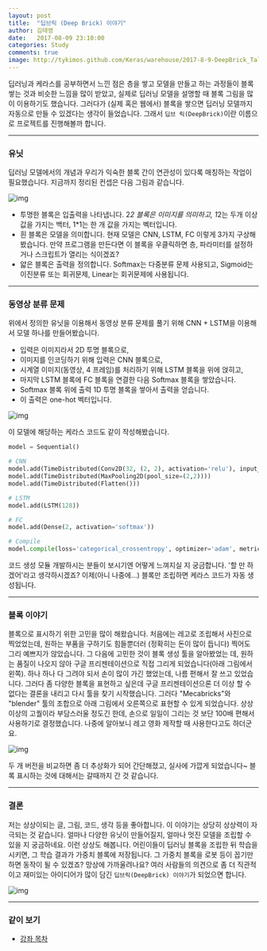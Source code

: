 ```yaml
---
layout: post
title:  "딥브릭 (Deep Brick) 이야기"
author: 김태영
date:   2017-08-09 23:10:00
categories: Study
comments: true
image: http://tykimos.github.com/Keras/warehouse/2017-8-9-DeepBrick_Talk_4.png
---
```

딥러닝과 케라스를 공부하면서 느낀 점은 층을 쌓고 모델을 만들고 하는 과정들이 블록 쌓는 것과 비슷한 느낌을 많이 받았고, 실제로 딥러닝 모델을 설명할 때 블록 그림을 많이 이용하기도 했습니다. 그러다가 (실제 혹은 웹에서) 블록을 쌓으면 딥러닝 모델까지 자동으로 만들 수 있겠다는 생각이 들었습니다. 그래서 `딥브 릭(DeepBrick)`이란 이름으로 프로젝트를 진행해볼까 합니다.

---

### 유닛

딥러닝 모델에서의 개념과 우리가 익숙한 블록 간이 연관성이 있다록 매칭하는 작업이 필요했습니다. 지금까지 정리된 컨셉은 다음 그림과 같습니다. 

![img](http://tykimos.github.com/Keras/warehouse/2017-8-9-DeepBrick_Talk_1.png)

- 투명한 블록은 입출력을 나타냅니다. 2*2 블록은 이미지를 의미하고, 1*2는 두개 이상 값을 가지는 백터, 1*1는 한 개 값을 가지는 벡터입니다.
- 흰 블록은 모델을 의미합니다. 현재 모델은 CNN, LSTM, FC 이렇게 3가지 구상해봤습니다. 만약 프로그램을 만든다면 이 블록을 우클릭하면 층, 파라미터를 설정하거나 스크립트가 열리는 식이겠죠?
- 얇은 블록은 출력을 정의합니다. Softmax는 다중분류 문제 사용되고, Sigmoid는 이진분류 또는 회귀문제, Linear는 회귀문제에 사용됩니다.

---

### 동영상 분류 문제

위에서 정의한 유닛을 이용해서 동영상 분류 문제를 풀기 위해 CNN + LSTM을 이용해서 모델 하나를 만들어봤습니다.

- 입력은 이미지라서 2D 투명 블록으로,
- 이미지를 인코딩하기 위해 입력은 CNN 블록으로,
- 시계열 이미지(동영상, 4 프레임)를 처리하기 위해 LSTM 블록을 위에 얹히고, 
- 마지막 LSTM 블록에 FC 블록을 연결한 다음 Softmax 블록을 쌓았습니다.
- Softmax 블록 위에 출력 1D 투명 블록을 쌓아서 출력을 얻습니다. 
- 이 출력은 one-hot 벡터입니다.

![img](http://tykimos.github.com/Keras/warehouse/2017-8-9-DeepBrick_Talk_2.png)

이 모델에 해당하는 케라스 코드도 같이 작성해봤습니다.


```python
model = Sequential()

# CNN
model.add(TimeDistributed(Conv2D(32, (2, 2), activation='relu'), input_shape=(None, 32, 32, 1)))
model.add(TimeDistributed(MaxPooling2D(pool_size=(2,2))))
model.add(TimeDistributed(Flatten()))

# LSTM
model.add(LSTM(128))

# FC
model.add(Dense(2, activation='softmax'))

# Compile
model.compile(loss='categorical_crossentropy', optimizer='adam', metrics=['acc'])
```

코드 생성 모듈 개발하시는 분들이 보시기엔 어떻게 느껴지실 지 궁금합니다. '할 만 하겠어'라고 생각하시겠죠? 이제(아니 나중에...) 블록만 조립하면 케라스 코드가 자동 생성됩니다.

---

### 블록 이야기

블록으로 표시하기 위한 고민을 많이 해왔습니다. 처음에는 레고로 조립해서 사진으로 찍었었는데, 원하는 부품을 구하기도 힘들뿐더러 (정확히는 돈이 많이 듭니다) 찍어도 그리 예쁘지가 않았습니다. 그 다음에 고민한 것이 블록 생성 툴을 알아봤었는 데, 원하는 품질이 나오지 않아 구글 프리젠테이션으로 직접 그리게 되었습니다(아래 그림에서 왼쪽). 하나 하나 다 그려야 되서 손이 많이 가긴 했었는데, 나름 편해서 잘 쓰고 있었습니다. 그러다 좀 다양한 블록을 표현하고 싶은데 구글 프리젠테이션으론 더 이상 할 수 없다는 결론을 내리고 다시 툴을 찾기 시작했습니다. 그러다 "Mecabricks"와 "blender" 툴의 조합으로 아래 그림에서 오른쪽으로 표현할 수 있게 되었습니다. 상상 이상의 고퀄이라 부담스러울 정도긴 한데, 손으로 일일이 그리는 것 보단 100배 편해서 사용하기로 결정했습니다. 나중에 알아보니 레고 영화 제작할 때 사용한다고도 하더군요.

![img](http://tykimos.github.com/Keras/warehouse/2017-8-9-DeepBrick_Talk_3.png)

두 개 버전을 비교하면 좀 더 추상화가 되어 간단해졌고, 실사에 가깝게 되었습니다~ 블록 표시하는 것에 대해서는 갈때까지 간 것 같습니다.

---

### 결론

저는 상상이되는 글, 그림, 코드, 생각 등을 좋아합니다. 이 이야기는 상당히 상상력이 자극되는 것 같습니다. 얼마나 다양한 유닛이 만들어질지, 얼마나 멋진 모델을 조립할 수 있을 지 궁금하네요. 이런 상상도 해봅니다. 어린이들이 딥러닝 블록을 조립한 뒤 학습을 시키면, 그 학습 결과가 가중치 블록에 저장됩니다. 그 가중치 블록을 로봇 등이 꼽기만 하면 동작이 될 수 있겠죠? 망상에 가까울려나요? 여러 사람들의 의견으로 좀 더 직관적이고 재미있는 아이디어가 많이 담긴 `딥브릭(DeepBrick) 이야기`가 되었으면 합니다.

![img](http://tykimos.github.com/Keras/warehouse/2017-8-9-DeepBrick_Talk_4.png)

---

### 같이 보기

* [강좌 목차](https://tykimos.github.io/Keras/lecture/)
